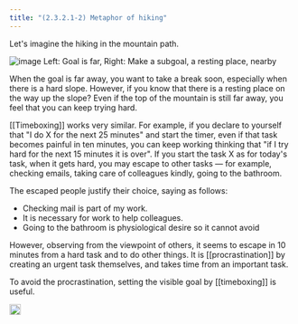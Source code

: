 ```yaml
---
title: "(2.3.2.1-2) Metaphor of hiking"
---
```



Let's imagine the hiking in the mountain path.

![image](https://gyazo.com/ecbb06a79da7bac43fee8fc6c1527bfb/thumb/1000)
Left: Goal is far, Right: Make a subgoal, a resting place, nearby

When the goal is far away, you want to take a break soon, especially when there is a hard slope. However, if you know that there is a resting place on the way up the slope? Even if the top of the mountain is still far away, you feel that you can keep trying hard.

[[Timeboxing]] works very similar. For example, if you declare to yourself that "I do X for the next 25 minutes" and start the timer, even if that task becomes painful in ten minutes, you can keep working thinking that "if I try hard for the next 15 minutes it is over". If you start the task X as for today's task, when it gets hard, you may escape to other tasks — for example, checking emails, taking care of colleagues kindly, going to the bathroom.

The escaped people justify their choice, saying as follows:

- Checking mail is part of my work.
- It is necessary for work to help colleagues.
- Going to the bathroom is physiological desire so it cannot avoid

However, observing from the viewpoint of others, it seems to escape in 10 minutes from a hard task and to do other things. It is [[procrastination]] by creating an urgent task themselves, and takes time from an important task.

To avoid the procrastination, setting the visible goal by [[timeboxing]] is useful.


<img src='https://scrapbox.io/api/pages/nishio/en/icon' alt='en.icon' height="19.5"/>